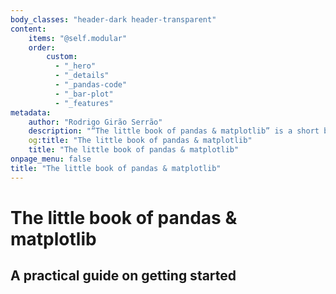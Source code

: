 ```yaml
---
body_classes: "header-dark header-transparent"
content:
    items: "@self.modular"
    order:
        custom:
          - "_hero"
          - "_details"
          - "_pandas-code"
          - "_bar-plot"
          - "_features"
metadata:
    author: "Rodrigo Girão Serrão"
    description: "“The little book of pandas & matplotlib” is a short book that provides a practical guide to getting started with pandas and matplotlib."
    og:title: "The little book of pandas & matplotlib"
    title: "The little book of pandas & matplotlib"
onpage_menu: false
title: "The little book of pandas & matplotlib"
---
```


# The little book of pandas & matplotlib

## A practical guide on getting started
